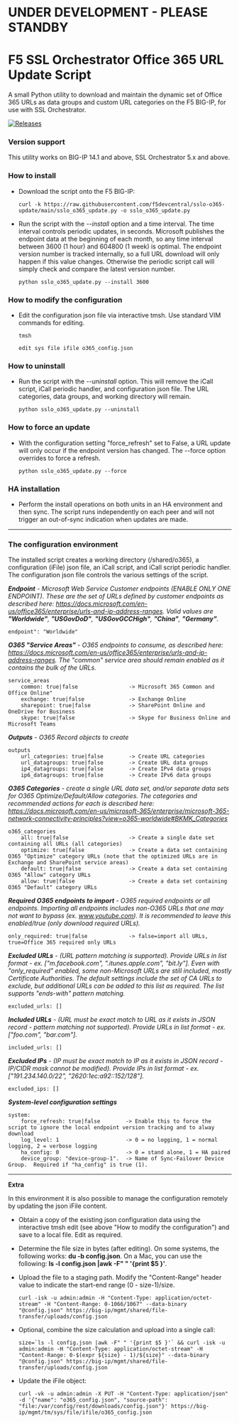# UNDER DEVELOPMENT - PLEASE STANDBY

# F5 SSL Orchestrator Office 365 URL Update Script
A small Python utility to download and maintain the dynamic set of Office 365 URLs as data groups and custom URL categories on the F5 BIG-IP, for use with SSL Orchestrator.

[![Releases](https://img.shields.io/github/v/release/f5devcentral/sslo-o365-update.svg)](https://github.com/f5devcentral/sslo-o365-update/releases)

### Version support
This utility works on BIG-IP 14.1 and above, SSL Orchestrator 5.x and above.

### How to install 
- Download the script onto the F5 BIG-IP:

  `curl -k https://raw.githubusercontent.com/f5devcentral/sslo-o365-update/main/sslo_o365_update.py -o sslo_o365_update.py`

- Run the script with the *--install* option and a time interval. The time interval controls periodic updates, in seconds. Microsoft publishes the endpoint data at the beginning of each month, so any time interval between 3600 (1 hour) and 604800 (1 week) is optimal. The endpoint version number is tracked internally, so a full URL download will only happen if this value changes. Otherwise the periodic script call will simply check and compare the latest version number.

  `python sslo_o365_update.py --install 3600`

### How to modify the configuration
- Edit the configuration json file via interactive tmsh. Use standard VIM commands for editing.

  `tmsh`
  
  `edit sys file ifile o365_config.json`

### How to uninstall
- Run the script with the *--uninstall* option. This will remove the iCall script, iCall periodic handler, and configuration json file. The URL categories, data groups, and working directory will remain.

  `python sslo_o365_update.py --uninstall`

### How to force an update
- With the configuration setting "force_refresh" set to False, a URL update will only occur if the endpoint version has changed. The --force option overrides to force a refresh.

  `python sslo_o365_update.py --force`

### HA installation
- Perform the install operations on both units in an HA environment and then sync. The script runs independently on each peer and will not trigger an out-of-sync indication when updates are made.

---

### The configuration environment
The installed script creates a working directory (/shared/o365), a configuration (iFile) json file, an iCall script, and iCall script periodic handler. The configuration json file controls the various settings of the script.


***Endpoint** - Microsoft Web Service Customer endpoints (ENABLE ONLY ONE ENDPOINT). These are the set of URLs defined by customer endpoints as described here: https://docs.microsoft.com/en-us/office365/enterprise/urls-and-ip-address-ranges. Valid values are **"Worldwide"**, **"USGovDoD"**, **"USGovGCCHigh"**, **"China"**, **"Germany"**.*

    endpoint": "Worldwide"


***O365 "Service Areas"** - O365 endpoints to consume, as described here: https://docs.microsoft.com/en-us/office365/enterprise/urls-and-ip-address-ranges. The "common" service area should remain enabled as it contains the bulk of the URLs.*

    service_areas
        common: true|false                -> Microsoft 365 Common and Office Online"
        exchange: true|false              -> Exchange Online  
        sharepoint: true|false            -> SharePoint Online and OneDrive for Business
        skype: true|false                 -> Skype for Business Online and Microsoft Teams


***Outputs** - O365 Record objects to create*    

    outputs
        url_categories: true|false        -> Create URL categories
        url_datagroups: true|false        -> Create URL data groups
        ip4_datagroups: true|false        -> Create IPv4 data groups
        ip6_datagroups: true|false        -> Create IPv6 data groups


***O365 Categories** - create a single URL data set, and/or separate data sets for O365 Optimize/Default/Allow categories. The categories and recommended actions for each is described here: https://docs.microsoft.com/en-us/microsoft-365/enterprise/microsoft-365-network-connectivity-principles?view=o365-worldwide#BKMK_Categories*

    o365_categories                  
        all: true|false                   -> Create a single date set containing all URLs (all categories)
        optimize: true|false              -> Create a data set containing O365 "Optimize" category URLs (note that the optimized URLs are in Exchange and SharePoint service areas)
        default: true|false               -> Create a data set containing O365 "Allow" category URLs
        allow: true|false                 -> Create a data set containing O365 "Default" category URLs


***Required O365 endpoints to import** - O365 required endpoints or all endpoints. Importing all endpoints includes non-O365 URLs that one may not want to bypass (ex. www.youtube.com). It is recommended to leave this enabled/true (only download required URLs).*

    only_required: true|false             -> false=import all URLs, true=Office 365 required only URLs


***Excluded URLs** - (URL pattern matching is supported). Provide URLs in list format - ex. ["m.facebook.com", ".itunes.apple.com", "bit.ly"]. Even with "only_required" enabled, some non-Microsoft URLs are still included, mostly Certificate Authorities. The default settings include the set of CA URLs to exclude, but additional URLs can be added to this list as required. The list supports "ends-with" pattern matching.*

    excluded_urls: []


***Included URLs** - (URL must be exact match to URL as it exists in JSON record - pattern matching not supported). Provide URLs in list format - ex. ["foo.com", "bar.com"].*     

    included_urls: [] 
   
   
***Excluded IPs** - (IP must be exact match to IP as it exists in JSON record - IP/CIDR mask cannot be modified). Provide IPs in list format - ex. ["191.234.140.0/22", "2620:1ec:a92::152/128"].*

    excluded_ips: [] 

***System-level configuration settings***

    system:
        force_refresh: true|false        -> Enable this to force the script to ignore the local endpoint version tracking and to alway download
        log_level: 1                     -> 0 = no logging, 1 = normal logging, 2 = verbose logging
        ha_config: 0                     -> 0 = stand alone, 1 = HA paired
        device_group: "device-group-1".  -> Name of Sync-Failover Device Group.  Required if "ha_config" is true (1).
   
 
---

**Extra**

In this environment it is also possible to manage the configuration remotely by updating the json iFile content.

- Obtain a copy of the existing json configuration data using the interactive tmsh edit (see above "How to modify the configuration") and save to a local file. Edit as required. 

- Determine the file size in bytes (after editing). On some systems, the following works: **du -b config.json**. On a Mac, you can use the following: **ls -l config.json |awk -F" " '{print $5 }'**.

- Upload the file to a staging path. Modify the "Content-Range" header value to indicate the start-end range (0 - size-1)/size.

  `curl -isk -u admin:admin -H "Content-Type: application/octet-stream" -H "Content-Range: 0-1066/1067" --data-binary "@config.json" https://big-ip/mgmt/shared/file-transfer/uploads/config.json`

- Optional, combine the size calculation and upload into a single call:

  ``size=`ls -l config.json |awk -F" " '{print $5 }'` && curl -isk -u admin:admin -H "Content-Type: application/octet-stream" -H "Content-Range: 0-$(expr ${size} - 1)/${size}" --data-binary "@config.json" https://big-ip/mgmt/shared/file-transfer/uploads/config.json``

- Update the iFile object:

  `curl -vk -u admin:admin -X PUT -H "Content-Type: application/json" -d '{"name": "o365_config.json", "source-path": "file:/var/config/rest/downloads/config.json"}' https://big-ip/mgmt/tm/sys/file/ifile/o365_config.json`


